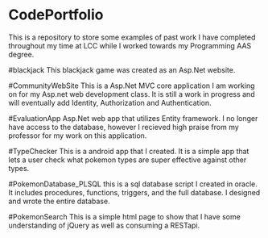 # CodePortfolio
This is a repository to store some examples of past work I have completed throughout my time at LCC while I worked towards my Programming AAS degree.


#blackjack
This blackjack game was created as an Asp.Net website. 

#CommunityWebSite
This is a Asp.Net MVC core application I am working on for my Asp.net web development class. It is still
a work in progress and will eventually add Identity, Authorization and Authentication. 

#EvaluationApp
Asp.Net web app that utilizes Entity framework. I no longer have access to the database, however I 
recieved high praise from my professor for my work on this application. 

#TypeChecker
This is a android app that I created. It is a simple app that lets a user check what pokemon types
are super effective against other types.

#PokemonDatabase_PLSQL
this is a sql database script I created in oracle. It includes procedures, functions, triggers, and the full 
database. I designed and wrote the entire database.

#PokemonSearch
This is a simple html page to show that I have some understanding of jQuery as well as consuming a 
RESTapi.
